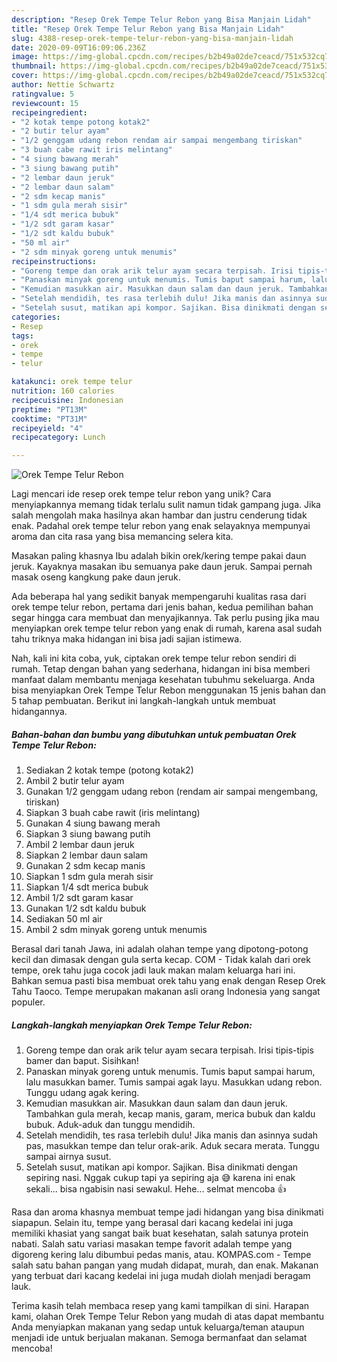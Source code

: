```yaml
---
description: "Resep Orek Tempe Telur Rebon yang Bisa Manjain Lidah"
title: "Resep Orek Tempe Telur Rebon yang Bisa Manjain Lidah"
slug: 4388-resep-orek-tempe-telur-rebon-yang-bisa-manjain-lidah
date: 2020-09-09T16:09:06.236Z
image: https://img-global.cpcdn.com/recipes/b2b49a02de7ceacd/751x532cq70/orek-tempe-telur-rebon-foto-resep-utama.jpg
thumbnail: https://img-global.cpcdn.com/recipes/b2b49a02de7ceacd/751x532cq70/orek-tempe-telur-rebon-foto-resep-utama.jpg
cover: https://img-global.cpcdn.com/recipes/b2b49a02de7ceacd/751x532cq70/orek-tempe-telur-rebon-foto-resep-utama.jpg
author: Nettie Schwartz
ratingvalue: 5
reviewcount: 15
recipeingredient:
- "2 kotak tempe potong kotak2"
- "2 butir telur ayam"
- "1/2 genggam udang rebon rendam air sampai mengembang tiriskan"
- "3 buah cabe rawit iris melintang"
- "4 siung bawang merah"
- "3 siung bawang putih"
- "2 lembar daun jeruk"
- "2 lembar daun salam"
- "2 sdm kecap manis"
- "1 sdm gula merah sisir"
- "1/4 sdt merica bubuk"
- "1/2 sdt garam kasar"
- "1/2 sdt kaldu bubuk"
- "50 ml air"
- "2 sdm minyak goreng untuk menumis"
recipeinstructions:
- "Goreng tempe dan orak arik telur ayam secara terpisah. Irisi tipis-tipis bamer dan baput. Sisihkan!"
- "Panaskan minyak goreng untuk menumis. Tumis baput sampai harum, lalu masukkan bamer. Tumis sampai agak layu. Masukkan udang rebon. Tunggu udang agak kering."
- "Kemudian masukkan air. Masukkan daun salam dan daun jeruk. Tambahkan gula merah, kecap manis, garam, merica bubuk dan kaldu bubuk. Aduk-aduk dan tunggu mendidih."
- "Setelah mendidih, tes rasa terlebih dulu! Jika manis dan asinnya sudah pas, masukkan tempe dan telur orak-arik. Aduk secara merata. Tunggu sampai airnya susut."
- "Setelah susut, matikan api kompor. Sajikan. Bisa dinikmati dengan sepiring nasi. Nggak cukup tapi ya sepiring aja 😅 karena ini enak sekali... bisa ngabisin nasi sewakul. Hehe... selmat mencoba 👍"
categories:
- Resep
tags:
- orek
- tempe
- telur

katakunci: orek tempe telur 
nutrition: 160 calories
recipecuisine: Indonesian
preptime: "PT13M"
cooktime: "PT31M"
recipeyield: "4"
recipecategory: Lunch

---
```



![Orek Tempe Telur Rebon](https://img-global.cpcdn.com/recipes/b2b49a02de7ceacd/751x532cq70/orek-tempe-telur-rebon-foto-resep-utama.jpg)

Lagi mencari ide resep orek tempe telur rebon yang unik? Cara menyiapkannya memang tidak terlalu sulit namun tidak gampang juga. Jika salah mengolah maka hasilnya akan hambar dan justru cenderung tidak enak. Padahal orek tempe telur rebon yang enak selayaknya mempunyai aroma dan cita rasa yang bisa memancing selera kita.

Masakan paling khasnya Ibu adalah bikin orek/kering tempe pakai daun jeruk. Kayaknya masakan ibu semuanya pake daun jeruk. Sampai pernah masak oseng kangkung pake daun jeruk.

Ada beberapa hal yang sedikit banyak mempengaruhi kualitas rasa dari orek tempe telur rebon, pertama dari jenis bahan, kedua pemilihan bahan segar hingga cara membuat dan menyajikannya. Tak perlu pusing jika mau menyiapkan orek tempe telur rebon yang enak di rumah, karena asal sudah tahu triknya maka hidangan ini bisa jadi sajian istimewa.


Nah, kali ini kita coba, yuk, ciptakan orek tempe telur rebon sendiri di rumah. Tetap dengan bahan yang sederhana, hidangan ini bisa memberi manfaat dalam membantu menjaga kesehatan tubuhmu sekeluarga. Anda bisa menyiapkan Orek Tempe Telur Rebon menggunakan 15 jenis bahan dan 5 tahap pembuatan. Berikut ini langkah-langkah untuk membuat hidangannya.

<!--inarticleads1-->

##### Bahan-bahan dan bumbu yang dibutuhkan untuk pembuatan Orek Tempe Telur Rebon:

1. Sediakan 2 kotak tempe (potong kotak2)
1. Ambil 2 butir telur ayam
1. Gunakan 1/2 genggam udang rebon (rendam air sampai mengembang, tiriskan)
1. Siapkan 3 buah cabe rawit (iris melintang)
1. Gunakan 4 siung bawang merah
1. Siapkan 3 siung bawang putih
1. Ambil 2 lembar daun jeruk
1. Siapkan 2 lembar daun salam
1. Gunakan 2 sdm kecap manis
1. Siapkan 1 sdm gula merah sisir
1. Siapkan 1/4 sdt merica bubuk
1. Ambil 1/2 sdt garam kasar
1. Gunakan 1/2 sdt kaldu bubuk
1. Sediakan 50 ml air
1. Ambil 2 sdm minyak goreng untuk menumis


Berasal dari tanah Jawa, ini adalah olahan tempe yang dipotong-potong kecil dan dimasak dengan gula serta kecap. COM - Tidak kalah dari orek tempe, orek tahu juga cocok jadi lauk makan malam keluarga hari ini. Bahkan semua pasti bisa membuat orek tahu yang enak dengan Resep Orek Tahu Taoco. Tempe merupakan makanan asli orang Indonesia yang sangat populer. 

<!--inarticleads2-->

##### Langkah-langkah menyiapkan Orek Tempe Telur Rebon:

1. Goreng tempe dan orak arik telur ayam secara terpisah. Irisi tipis-tipis bamer dan baput. Sisihkan!
1. Panaskan minyak goreng untuk menumis. Tumis baput sampai harum, lalu masukkan bamer. Tumis sampai agak layu. Masukkan udang rebon. Tunggu udang agak kering.
1. Kemudian masukkan air. Masukkan daun salam dan daun jeruk. Tambahkan gula merah, kecap manis, garam, merica bubuk dan kaldu bubuk. Aduk-aduk dan tunggu mendidih.
1. Setelah mendidih, tes rasa terlebih dulu! Jika manis dan asinnya sudah pas, masukkan tempe dan telur orak-arik. Aduk secara merata. Tunggu sampai airnya susut.
1. Setelah susut, matikan api kompor. Sajikan. Bisa dinikmati dengan sepiring nasi. Nggak cukup tapi ya sepiring aja 😅 karena ini enak sekali... bisa ngabisin nasi sewakul. Hehe... selmat mencoba 👍


Rasa dan aroma khasnya membuat tempe jadi hidangan yang bisa dinikmati siapapun. Selain itu, tempe yang berasal dari kacang kedelai ini juga memiliki khasiat yang sangat baik buat kesehatan, salah satunya protein nabati. Salah satu variasi masakan tempe favorit adalah tempe yang digoreng kering lalu dibumbui pedas manis, atau. KOMPAS.com - Tempe salah satu bahan pangan yang mudah didapat, murah, dan enak. Makanan yang terbuat dari kacang kedelai ini juga mudah diolah menjadi beragam lauk. 

Terima kasih telah membaca resep yang kami tampilkan di sini. Harapan kami, olahan Orek Tempe Telur Rebon yang mudah di atas dapat membantu Anda menyiapkan makanan yang sedap untuk keluarga/teman ataupun menjadi ide untuk berjualan makanan. Semoga bermanfaat dan selamat mencoba!
